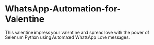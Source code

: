 # WhatsApp-Automation-for-Valentine
This valentine impress your valentine and spread love with the power of Selenium Python using Automated WhatsApp Love messages.
